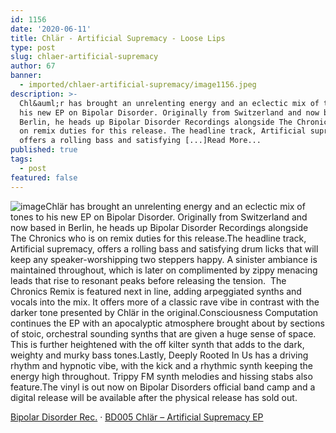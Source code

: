 ```yaml
---
id: 1156
date: '2020-06-11'
title: Chlär - Artificial Supremacy - Loose Lips
type: post
slug: chlaer-artificial-supremacy
author: 67
banner:
  - imported/chlaer-artificial-supremacy/image1156.jpeg
description: >-
  Chl&auml;r has brought an unrelenting energy and an eclectic mix of tones to
  his new EP on Bipolar Disorder. Originally from Switzerland and now based in
  Berlin, he heads up Bipolar Disorder Recordings alongside The Chronics who is
  on remix duties for this release. The headline track, Artificial supremacy,
  offers a rolling bass and satisfying [...]Read More...
published: true
tags:
  - post
featured: false
---
```

![image](../imported/chlaer-artificial-supremacy/image1156.jpeg)Chlär has brought an unrelenting energy and an eclectic mix of tones to his new EP on Bipolar Disorder. Originally from Switzerland and now based in Berlin, he heads up Bipolar Disorder Recordings alongside The Chronics who is on remix duties for this release.The headline track, Artificial supremacy, offers a rolling bass and satisfying drum licks that will keep any speaker-worshipping two steppers happy. A sinister ambiance is maintained throughout, which is later on complimented by zippy menacing leads that rise to resonant peaks before releasing the tension.  The Chronics Remix is featured next in line, adding arpeggiated synths and vocals into the mix. It offers more of a classic rave vibe in contrast with the darker tone presented by Chlär in the original.Consciousness Computation continues the EP with an apocalyptic atmosphere brought about by sections of stoic, orchestral sounding synths that are given a huge sense of space. This is further heightened with the off kilter synth that adds to the dark, weighty and murky bass tones.Lastly, Deeply Rooted In Us has a driving rhythm and hypnotic vibe, with the kick and a rhythmic synth keeping the energy high throughout. Trippy FM synth melodies and hissing stabs also feature.The vinyl is out now on Bipolar Disorders official band camp and a digital release will be available after the physical release has sold out.   

[Bipolar Disorder Rec.](https://soundcloud.com/bipolardisorder01 "Bipolar Disorder Rec.") · [BD005 Chlär – Artificial Supremacy EP](https://soundcloud.com/bipolardisorder01/bd005-chlar-artificial-supremacy-ep "BD005 Chlär - Artificial Supremacy EP")